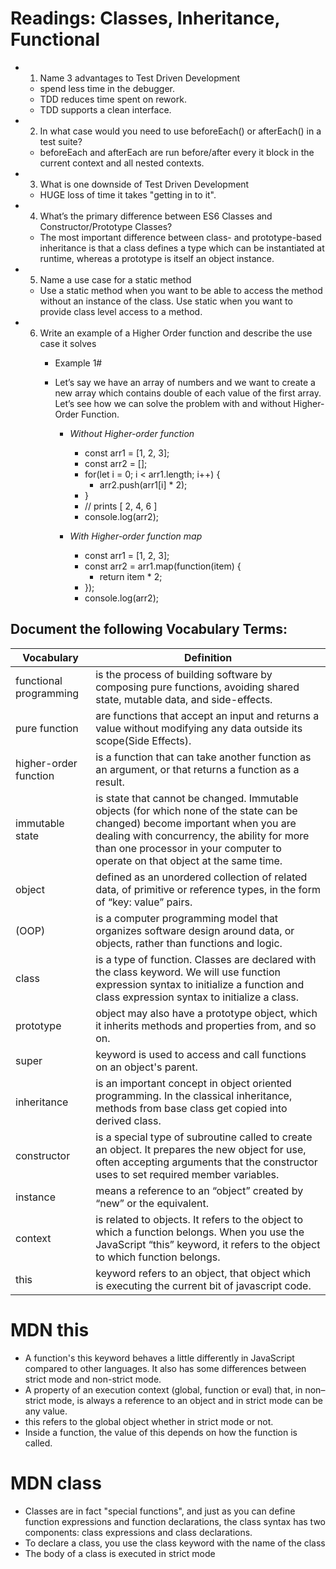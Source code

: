 
# Readings: Classes, Inheritance, Functional 

- 1. Name 3 advantages to Test Driven Development
    -  spend less time in the debugger.
    - TDD reduces time spent on rework.
    - TDD supports a clean interface.

- 2. In what case would you need to use beforeEach() or afterEach() in a test suite?
    - beforeEach and afterEach are run before/after every it block in the current context and all nested contexts.

- 3. What is one downside of Test Driven Development
    - HUGE loss of time it takes "getting in to it".
   
- 4. What’s the primary difference between ES6 Classes and Constructor/Prototype Classes?
    - The most important difference between class- and prototype-based inheritance is that a class defines a type which can be instantiated at runtime, whereas a prototype is itself an object instance. 

- 5. Name a use case for a static method
    - Use a static method when you want to be able to access the method without an instance of the class. Use static when you want to provide class level access to a method.

- 6. Write an example of a Higher Order function and describe the use case it solves
      - Example 1#
       - Let’s say we have an array of numbers and we want to create a new array which contains double of each value of the first array. Let’s see how we can solve the problem with and without Higher-Order Function.

         - *Without Higher-order function*
              - const arr1 = [1, 2, 3];
              - const arr2 = [];
              - for(let i = 0; i < arr1.length; i++) {
                  - arr2.push(arr1[i] * 2);
              - }
              - // prints [ 2, 4, 6 ]
              - console.log(arr2);

         - *With Higher-order function map*
              - const arr1 = [1, 2, 3];
              - const arr2 = arr1.map(function(item) {
                  - return item * 2;
              - });
              - console.log(arr2); 


## Document the following Vocabulary Terms:

  Vocabulary            |  Definition
 -----------------------|-----------------------------------------------------------------------------------------------------------
 functional programming | is the process of building software by composing pure functions, avoiding shared state, mutable data, and                                side-effects.
  pure function         | are functions that accept an input and returns a value without modifying any data outside its scope(Side Effects). 
  higher-order function | is a function that can take another function as an argument, or that returns a function as a result.
  immutable state       | is state that cannot be changed. Immutable objects (for which none of the state can be changed) become important when you are dealing with concurrency, the ability for more than one processor in your computer to operate on that object at the same time.                
  object                | defined as an unordered collection of related data, of primitive or reference types, in the form of “key: value” pairs.                          
  (OOP)                 | is a computer programming model that organizes software design around data, or objects, rather than functions and logic.                    
  class                 |  is a type of function. Classes are declared with the class keyword. We will use function expression syntax to initialize a function and class expression syntax to initialize a class.  
  prototype             | object may also have a prototype object, which it inherits methods and properties from, and so on. 
  super                 | keyword is used to access and call functions on an object's parent.
  inheritance           | is an important concept in object oriented programming. In the classical inheritance, methods from base class get copied into derived class. 
  constructor           | is a special type of subroutine called to create an object. It prepares the new object for use, often accepting arguments that the constructor uses to set required member variables.
  instance              | means a reference to an “object” created by “new” or the equivalent.
  context               | is related to objects. It refers to the object to which a function belongs. When you use the JavaScript “this” keyword, it refers to the object to which function belongs.
  this                  |  keyword refers to an object, that object which is executing the current bit of javascript code.
  

# MDN this
   - A function's this keyword behaves a little differently in JavaScript compared to other languages. It also has some differences between strict mode and non-strict mode.
   - A property of an execution context (global, function or eval) that, in non–strict mode, is always a reference to an object and in strict mode can be any value.
   - this refers to the global object whether in strict mode or not.
   - Inside a function, the value of this depends on how the function is called.

# MDN class
  - Classes are in fact "special functions", and just as you can define function expressions and function declarations, the class syntax has two components: class expressions and class declarations.
  - To declare a class, you use the class keyword with the name of the class 
  - The body of a class is executed in strict mode
  
